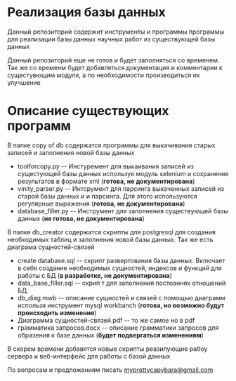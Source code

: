 # Реализация базы данных

Данный репозиторий содержит инструменты и программы программы для реализации базы данных научных работ из существующей базы данных


Данный репозиторий еще не готов и будет заполняться со временем. Так же со временм будет добавляться документация и комментарии к сущестувющим модуля, а по необходимости производиться их улучшение


# Описание существующих программ

В папке copy of db содержатся программы для выкачивания старых записей и заполнения новой базы данных
* toolforcopy.py -- Инстуремент для выкаивания записей из сущестующей базы данных используя модуль selenium и сохранение результатов в формате xml (**готова, не документирована**)
* vinity_parser.py -- Интсрумент для парсинга выкаченных записей из старой базы данных и и парсинга. Для этого используются регулярные выражения (**готова, не документирована**)
* database_filler.py -- Инструмент для заполнения существующей базы данных (**не готова, не документирована**)

В папке db_creator содержатся скрипты для postgresql для создания необходимых таблиц и заполнения новой базы данных. Так же есть диаграма сущностей-связей
* create database.sql -- скрипт развертования базы данных. Включает в себя создание необходимых сущностей, индексов и функций для работы с БД (**в разработке, не документирована**)
* data_base_filler.sql -- скрип
т для заполнения постоаннях отношений БД.
* db_diag.mwb -- описание сущностей и связей с помощью диаграмм использя инструмент mysql workbanch (**готова, но возможно будут происходить изменения**)
* Диаграмма сущностей-связей.pdf -- то же самое но в pdf
* грамматика запросов.docx -- описание грамматики запросов для образения к базе данных (**будет подвергаться изменениям**)


В скорем времени добавятся новые скрипты реазилующие рабоу сервера и веб-интерфейс для работы с базой данных

По вопросам и предложениям писать
myprettycapybara@gmail.com
